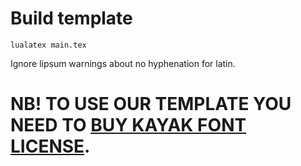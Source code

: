 # Build template

```
lualatex main.tex
```

Ignore lipsum warnings about no hyphenation for latin.

# NB! TO USE OUR TEMPLATE YOU NEED TO [BUY KAYAK FONT LICENSE](https://www.harvatt.house/store/p/kayak-sans).
